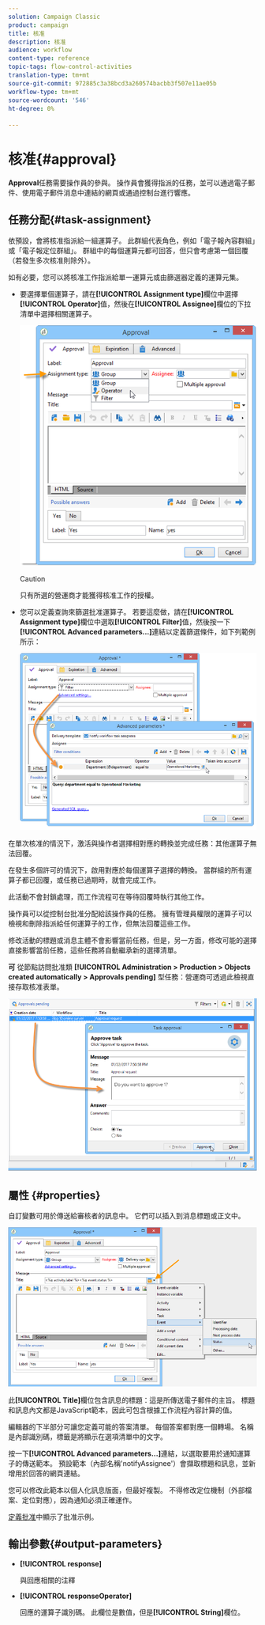 ```yaml
---
solution: Campaign Classic
product: campaign
title: 核准
description: 核准
audience: workflow
content-type: reference
topic-tags: flow-control-activities
translation-type: tm+mt
source-git-commit: 972885c3a38bcd3a260574bacbb3f507e11ae05b
workflow-type: tm+mt
source-wordcount: '546'
ht-degree: 0%

---
```



# 核准{#approval}

**Approval**&#x200B;任務需要操作員的參與。 操作員會獲得指派的任務，並可以通過電子郵件、使用電子郵件消息中連結的網頁或通過控制台進行響應。

## 任務分配{#task-assignment}

依預設，會將核准指派給一組運算子。 此群組代表角色，例如「電子報內容群組」或「電子報定位群組」。 群組中的每個運算元都可回答，但只會考慮第一個回覆（若發生多次核准則除外）。

如有必要，您可以將核准工作指派給單一運算元或由篩選器定義的運算元集。

* 要選擇單個運算子，請在&#x200B;**[!UICONTROL Assignment type]**&#x200B;欄位中選擇&#x200B;**[!UICONTROL Operator]**&#x200B;值，然後在&#x200B;**[!UICONTROL Assignee]**&#x200B;欄位的下拉清單中選擇相關運算子。

   ![](assets/s_advuser_validation_box_assign.png)

   >[!CAUTION]
   >
   >只有所選的營運商才能獲得核准工作的授權。

* 您可以定義查詢來篩選批准運算子。 若要這麼做，請在&#x200B;**[!UICONTROL Assignment type]**&#x200B;欄位中選取&#x200B;**[!UICONTROL Filter]**&#x200B;值，然後按一下&#x200B;**[!UICONTROL Advanced parameters...]**&#x200B;連結以定義篩選條件，如下列範例所示：

   ![](assets/s_advuser_validation_box_filter.png)

在單次核准的情況下，激活與操作者選擇相對應的轉換並完成任務：其他運算子無法回覆。

在發生多個許可的情況下，啟用對應於每個運算子選擇的轉換。 當群組的所有運算子都已回覆，或任務已過期時，就會完成工作。

此活動不會封鎖處理，而工作流程可在等待回覆時執行其他工作。

操作員可以從控制台批准分配給該操作員的任務。 擁有管理員權限的運算子可以檢視和刪除指派給任何運算子的工作，但無法回覆這些工作。

修改活動的標題或消息主體不會影響當前任務，但是，另一方面，修改可能的選擇直接影響當前任務，這些任務將自動繼承新的選擇清單。

**可** 從節點訪問批准類 **[!UICONTROL Administration > Production > Objects created automatically > Approvals pending]** 型任務：營運商可透過此檢視直接存取核准表單。

![](assets/s_advuser_validation_from_console.png)

## 屬性 {#properties}

自訂變數可用於傳送給審核者的訊息中。 它們可以插入到消息標題或正文中。

![](assets/edit_validation.png)

此&#x200B;**[!UICONTROL Title]**&#x200B;欄位包含訊息的標題：這是所傳送電子郵件的主旨。 標題和訊息內文都是JavaScript範本，因此可包含根據工作流程內容計算的值。

編輯器的下半部分可讓您定義可能的答案清單。 每個答案都對應一個轉場。 名稱是內部識別碼，標籤是將顯示在選項清單中的文字。

按一下&#x200B;**[!UICONTROL Advanced parameters...]**&#x200B;連結，以選取要用於通知運算子的傳送範本。 預設範本（內部名稱&#39;notifyAssignee&#39;）會擷取標題和訊息，並新增用於回答的網頁連結。

您可以修改此範本以個人化訊息版面，但最好複製。 不得修改定位機制（外部檔案、定位對應），因為通知必須正確運作。

[定義批准](../../workflow/using/defining-approvals.md)中顯示了批准示例。

## 輸出參數{#output-parameters}

* **[!UICONTROL response]**

   與回應相關的注釋

* **[!UICONTROL responseOperator]**

   回應的運算子識別碼。 此欄位是數值，但是&#x200B;**[!UICONTROL String]**&#x200B;欄位。

